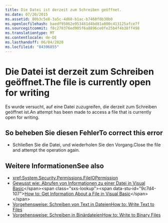 ```yaml
---
title: Die Datei ist derzeit zum Schreiben geöffnet.
ms.date: 07/20/2015
ms.assetid: 80b3c5e8-3a5c-4d60-b1ac-b7460f0b30b0
ms.openlocfilehash: baedf95062e953481d4bd81a800c413125afce7f
ms.sourcegitcommit: f8c270376ed905f6a8896ce0fe25b4f4b38ff498
ms.translationtype: MT
ms.contentlocale: de-DE
ms.lasthandoff: 06/04/2020
ms.locfileid: "84396855"
---
```

# <a name="the-file-is-currently-open-for-writing"></a><span data-ttu-id="9c7d4-102">Die Datei ist derzeit zum Schreiben geöffnet.</span><span class="sxs-lookup"><span data-stu-id="9c7d4-102">The file is currently open for writing</span></span>
<span data-ttu-id="9c7d4-103">Es wurde versucht, auf eine Datei zuzugreifen, die derzeit zum Schreiben geöffnet ist.</span><span class="sxs-lookup"><span data-stu-id="9c7d4-103">An attempt has been made to access a file that is currently open for writing.</span></span>  
  
## <a name="to-correct-this-error"></a><span data-ttu-id="9c7d4-104">So beheben Sie diesen Fehler</span><span class="sxs-lookup"><span data-stu-id="9c7d4-104">To correct this error</span></span>  
  
- <span data-ttu-id="9c7d4-105">Schließen Sie die Datei, und wiederholen Sie den Vorgang.</span><span class="sxs-lookup"><span data-stu-id="9c7d4-105">Close the file and attempt the operation again.</span></span>  
  
## <a name="see-also"></a><span data-ttu-id="9c7d4-106">Weitere Informationen</span><span class="sxs-lookup"><span data-stu-id="9c7d4-106">See also</span></span>

- <xref:System.Security.Permissions.FileIOPermission>
- <span data-ttu-id="9c7d4-107">[Gewusst wie: Abrufen von Informationen zu einer Datei in Visual Basic](https://docs.microsoft.com/previous-versions/visualstudio/visual-studio-2010/abtzf6f7(v=vs.100))</span><span class="sxs-lookup"><span data-stu-id="9c7d4-107">[How to: Get Information About a File in Visual Basic](https://docs.microsoft.com/previous-versions/visualstudio/visual-studio-2010/abtzf6f7(v=vs.100))</span></span>
- [<span data-ttu-id="9c7d4-108">Vorgehensweise: Schreiben von Text in Dateien</span><span class="sxs-lookup"><span data-stu-id="9c7d4-108">How to: Write Text to Files</span></span>](../developing-apps/programming/drives-directories-files/how-to-write-text-to-files.md)
- [<span data-ttu-id="9c7d4-109">Vorgehensweise: Schreiben in Binärdateien</span><span class="sxs-lookup"><span data-stu-id="9c7d4-109">How to: Write to Binary Files</span></span>](../developing-apps/programming/drives-directories-files/how-to-write-to-binary-files.md)
